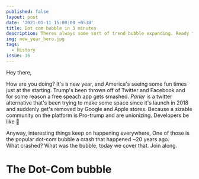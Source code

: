 ```yaml
---
published: false
layout: post
date: '2021-01-11 15:00:00 +0530'
title: Dot com bubble in 3 minutes
description: Theres always some sort of trend bubble expanding. Ready to explode at once. One such popular bubble is of the dot com in 1990s. Lets read about that
img: new_year_hero.jpg
tags:
  - History
issue: 36
---
```

Hey there,

How are you doing? It's a new year, and America's seeing some fun times just at the starting. Trump's been thrown off of Twitter and Facebook and for some reason a free speach app gets smashed. _Parler_ is a twitter alternative that's been trying to make some space since it's launch in 2018 and suddenly get's removed by Google and Apple stores. Because a sizable community on the platform is Pro-trump and are unionizing.
Developers be like 🤷

Anyway, interesting things keep on happening everywhere, One of those is the popular dot-com bubble a crash that happened ~20 years ago.  
What crashed? What was the bubble, today we cover that. Join along.

# The Dot-Com bubble
